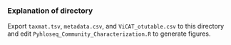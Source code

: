 ### Explanation of directory
Export `taxmat.tsv`, `metadata.csv`, and `ViCAT_otutable.csv` to this directory and edit `Pyhloseq_Community_Characterization.R` to generate figures.
